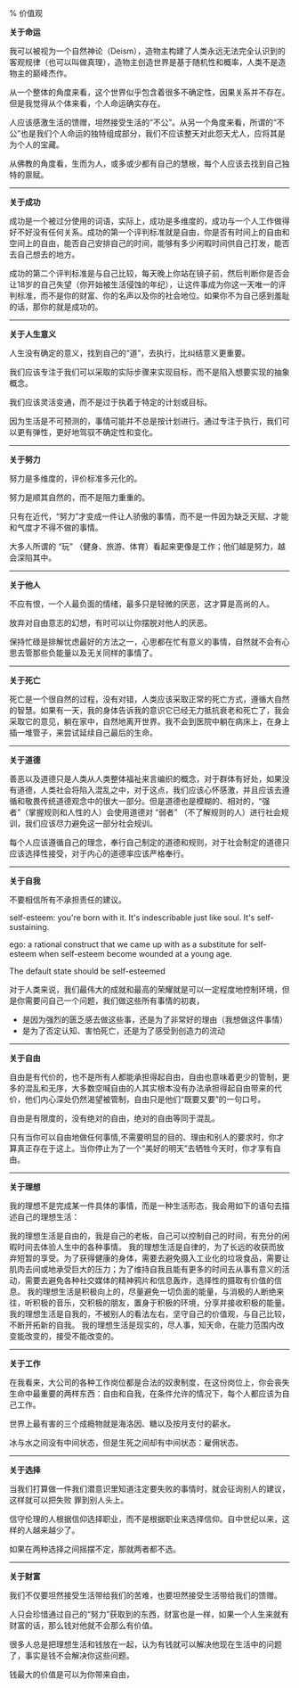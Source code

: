 % 价值观

__关于命运__

我可以被视为一个自然神论（Deism），造物主构建了人类永远无法完全认识到的客观规律（也可以叫做真理），造物主创造世界是基于随机性和概率，人类不是造物主的巅峰杰作。

从一个整体的角度来看，这个世界似乎包含着很多不确定性，因果关系并不存在。但是我觉得从个体来看，个人命运确实存在。

人应该感激生活的馈赠，坦然接受生活的“不公”。从另一个角度来看，所谓的“不公”也是我们个人命运的独特组成部分，我们不应该整天对此怨天尤人，应将其是为个人的宝藏。

从佛教的角度看，生而为人，或多或少都有自己的慧根，每个人应该去找到自己独特的禀赋。

------

__关于成功__

成功是一个被过分使用的词语，实际上，成功是多维度的，成功与一个人工作做得好不好没有任何关系。成功的第一个评判标准就是自由，你是否有时间上的自由和空间上的自由，能否自己安排自己的时间，能够有多少闲暇时间供自己打发，能否去自己想去的地方。

成功的第二个评判标准是与自己比较，每天晚上你站在镜子前，然后判断你是否会让18岁的自己失望（你开始被生活侵蚀的年纪），让这件事成为你这一天唯一的评判标准，而不是你的财富、你的名声以及你的社会地位。如果你不为自己感到羞耻的话，那你的就是成功的。

-----

__关于人生意义__

人生没有确定的意义，找到自己的“道”，去执行，比纠结意义更重要。

我们应该专注于我们可以采取的实际步骤来实现目标，而不是陷入想要实现的抽象概念。

我们应该灵活变通，而不是过于执着于特定的计划或目标。

因为生活是不可预测的，事情可能并不总是按计划进行。通过专注于执行，我们可以更有弹性，更好地驾驭不确定性和变化。

------

__关于努力__

努力是多维度的，评价标准多元化的。

努力是顺其自然的，而不是阻力重重的。

只有在近代，“努力”才变成一件让人骄傲的事情，而不是一件因为缺乏天赋、才能和气度才不得不做的事情。

大多人所谓的 “玩” （健身、旅游、体育）看起来更像是工作；他们越是努力，越会深陷其中。

------

__关于他人__

不应有恨，一个人最负面的情绪，最多只是轻微的厌恶，这才算是高尚的人。

放弃对自由意志的幻想，有时可以让你摆脱对他人的厌恶。

保持忙碌是排解忧虑最好的方法之一，心思都在忙有意义的事情，自然就不会有心思去管那些负能量以及无关同样的事情了。

-----

__关于死亡__

死亡是一个很自然的过程，没有对错，人类应该采取正常的死亡方式，遵循大自然的智慧。如果有一天，我的身体告诉我的意识它已经无力抵抗衰老和死亡了，我会采取它的意见，躺在家中，自然地离开世界。我不会到医院中躺在病床上，在身上插一堆管子，来尝试延续自己最后的生命。

------

__关于道德__

善恶以及道德只是人类从人类整体福祉来言编织的概念，对于群体有好处，如果没有道德，人类社会将陷入混乱之中，对于这点，我们应该心怀感激，并且应该去遵循和敬畏传统道德观念中的很大一部分。但是道德也是模糊的、相对的，“强者”（掌握规则和人性的人）会使用道德对 “弱者” （不了解规则的人）进行社会规训，我们应该尽力避免这一部分社会规训。

每个人应该遵循自己的理念，奉行自己制定的道德和规则，对于社会制定的道德只应该选择性接受，对于内心的道德率应该严格奉行。

------

__关于自我__

不要相信所有不承担责任的建议。

self-esteem: you're born with it. It's indescribable just like soul. It's self-sustaining.

ego: a rational construct that we came up with as a substitute for self-esteem when self-esteem become wounded at a young age.

The default state should be self-esteemed

对于人类来说，我们最伟大的成就和最高的荣耀就是可以一定程度地控制环境，但是你需要问自己一个问题，我们做这些所有事情的初衷，

- 是因为强烈的匮乏感去做这些事，还是为了非常好的理由（我想做这件事情）
- 是为了否定认知、害怕死亡，还是为了感受到创造力的流动

------

__关于自由__

自由是有代价的，也不是所有人都能承担得起自由，自由也意味着更少的管制，更多的混乱和无序，大多数空喊自由的人其实根本没有办法承担得起自由带来的代价，他们内心深处仍然渴望被管制，自由只是他们“既要又要”的一句口号。

自由是有限度的，没有绝对的自由，绝对的自由等同于混乱。

只有当你可以自由地做任何事情,不需要明显的目的、理由和别人的要求时，你才算真正存在于这上。当你停止为了一个“美好的明天”去牺牲今天时，你才享有自由。

------

__关于理想__

我的理想不是完成某一件具体的事情，而是一种生活形态，我会用如下的语句去描述自己的理想生活：

我的理想生活是自由的，我是自己的老板，自己可以控制自己的时间，有充分的闲暇时间去体验人生中的各种事情。
我的理想生活是自律的，为了长远的收获而放弃短暂的享受。为了获得健康的身体，需要去避免摄入工业化的垃圾食品，需要让肌肉去间或地承受巨大的压力；为了维持自我且能有更多的时间去从事有意义的活动，需要去避免各种社交媒体的精神鸦片和信息轰炸，选择性的摄取有价值的信息。
我的理想生活是积极向上的，尽量避免一切负面的能量，与消极的人断绝来往，听积极的音乐，交积极的朋友，置身于积极的环境，分享并接收积极的能量。
我的理想生活是自我的，不被别人的看法左右，坚守自己的价值观，与自己比较，不断开拓新的自我。
我的理想生活是现实的，尽人事，知天命，在能力范围内改变能改变的，接受不能改变的。

-----

__关于工作__

在我看来，大公司的各种工作岗位都是合法的奴隶制度，在这份岗位上，你会丧失生命中最重要的两样东西：自由和自我，在条件允许的情况下，每个人都应该为自己工作。

世界上最有害的三个成瘾物就是海洛因、糖以及按月支付的薪水。

冰与水之间没有中间状态，但是生死之间却有中间状态：雇佣状态。

-----

__关于选择__

当我们打算做一件我们潜意识里知道注定要失败的事情时，就会征询别人的建议，这样就可以把失败
罪到别人头上。

信守伦理的人根据信仰选择职业，而不是根据职业来选择信仰。自中世纪以来，这样的人越来越少了。

如果在两种选择之间摇摆不定，那就两者都不选。

-----

__关于财富__

我们不仅要坦然接受生活带给我们的苦难，也要坦然接受生活带给我们的馈赠。

人只会珍惜通过自己的“努力”获取到的东西，财富也是一样，如果一个人生来就有财富的话，那么钱对他就不会那么有价值。

很多人总是把理想生活和钱放在一起，认为有钱就可以解决他现在生活中的问题了，事实是钱不会解决你这些问题。

钱最大的价值是可以为你带来自由，
